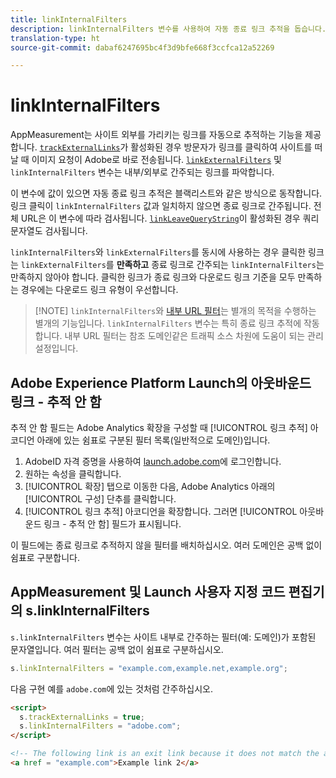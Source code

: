 ```yaml
---
title: linkInternalFilters
description: linkInternalFilters 변수를 사용하여 자동 종료 링크 추적을 돕습니다.
translation-type: ht
source-git-commit: dabaf6247695bc4f3d9bfe668f3ccfca12a52269

---
```



# linkInternalFilters

AppMeasurement는 사이트 외부를 가리키는 링크를 자동으로 추적하는 기능을 제공합니다. [`trackExternalLinks`](trackexternallinks.md)가 활성화된 경우 방문자가 링크를 클릭하여 사이트를 떠날 때 이미지 요청이 Adobe로 바로 전송됩니다. [`linkExternalFilters`](linkexternalfilters.md) 및 `linkInternalFilters` 변수는 내부/외부로 간주되는 링크를 파악합니다.

이 변수에 값이 있으면 자동 종료 링크 추적은 블랙리스트와 같은 방식으로 동작합니다. 링크 클릭이 `linkInternalFilters` 값과 일치하지 않으면 종료 링크로 간주됩니다. 전체 URL은 이 변수에 따라 검사됩니다. [`linkLeaveQueryString`](linkleavequerystring.md)이 활성화된 경우 쿼리 문자열도 검사됩니다.

`linkInternalFilters`와 `linkExternalFilters`를 동시에 사용하는 경우 클릭한 링크는 `linkExternalFilters`를 **만족하고** 종료 링크로 간주되는 `linkInternalFilters`는 만족하지 않아야 합니다. 클릭한 링크가 종료 링크와 다운로드 링크 기준을 모두 만족하는 경우에는 다운로드 링크 유형이 우선합니다.

>[!NOTE] `linkInternalFilters`와 [내부 URL 필터](/help/admin/admin/internal-url-filter-admin.md)는 별개의 목적을 수행하는 별개의 기능입니다. `linkInternalFilters` 변수는 특히 종료 링크 추적에 작동합니다. 내부 URL 필터는 참조 도메인같은 트래픽 소스 차원에 도움이 되는 관리 설정입니다.

## Adobe Experience Platform Launch의 아웃바운드 링크 - 추적 안 함

추적 안 함 필드는 Adobe Analytics 확장을 구성할 때 [!UICONTROL 링크 추적] 아코디언 아래에 있는 쉼표로 구분된 필터 목록(일반적으로 도메인)입니다.

1. AdobeID 자격 증명을 사용하여 [launch.adobe.com](https://launch.adobe.com)에 로그인합니다.
2. 원하는 속성을 클릭합니다.
3. [!UICONTROL 확장] 탭으로 이동한 다음, Adobe Analytics 아래의 [!UICONTROL 구성] 단추를 클릭합니다.
4. [!UICONTROL 링크 추적] 아코디언을 확장합니다. 그러면 [!UICONTROL 아웃바운드 링크 - 추적 안 함] 필드가 표시됩니다.

이 필드에는 종료 링크로 추적하지 않을 필터를 배치하십시오. 여러 도메인은 공백 없이 쉼표로 구분합니다.

## AppMeasurement 및 Launch 사용자 지정 코드 편집기의 s.linkInternalFilters

`s.linkInternalFilters` 변수는 사이트 내부로 간주하는 필터(예: 도메인)가 포함된 문자열입니다. 여러 필터는 공백 없이 쉼표로 구분하십시오.

```js
s.linkInternalFilters = "example.com,example.net,example.org";
```

다음 구현 예를 `adobe.com`에 있는 것처럼 간주하십시오.

```html
<script>
  s.trackExternalLinks = true;
  s.linkInternalFilters = "adobe.com";
</script>

<!-- The following link is an exit link because it does not match the anything under linkInternalFilters -->
<a href = "example.com">Example link 2</a>
```
